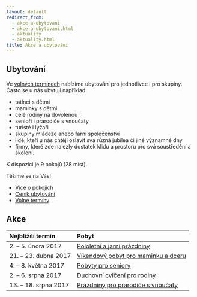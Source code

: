```yaml
---
layout: default
redirect_from:
  - akce-a-ubytovani
  - akce-a-ubytovani.html
  - aktuality
  - aktuality.html
title: Akce a ubytování
---
```


## Ubytování

Ve [volných termínech](/volne-terminy) nabízíme ubytování pro jednotlivce i pro skupiny. 
Často se u nás ubytují například:
 - tatínci s dětmi
 - maminky s dětmi
 - celé rodiny na dovolenou
 - senioři i prarodiče s vnoučaty
 - turisté i lyžaři
 - skupiny mládeže anebo farní společenství
 - lidé, kteří u nás chtějí oslavit svá různá jubilea či jiné významné dny
 - firmy, které zde nalezly dostatek klidu a prostoru pro svá soustředění a školení. 
 
 K dispozici je 9 pokojů (28 míst). 
 
 Těšíme se na Vás!

- [Více o pokojích](/ubytovani/pokoje)
- [Ceník ubytování](/ubytovani/cenik)
- [Volné termíny](/volne-terminy)


## Akce

| Nejbližší termín     | Pobyt |
|:---------------------|:------|
| 2. – 5. února 2017   | [Pololetní a jarní prázdniny](/akce/pololetni-a-jarni-prazdniny) |
| 21. – 23. dubna 2017 | [Víkendový pobyt pro maminku a dceru](/akce/vikendovy-pobyt-pro-maminku-a-dceru) |
| 4. – 8. května 2017  | [Pobyty pro seniory](/akce/pobyty-pro-seniory) |
| 2. – 6. srpna 2017   | [Duchovní cvičení pro rodiny](/akce/duchovni-cviceni-pro-rodiny-s-detmi) |
| 13. – 18. srpna 2017 | [Prázdniny pro prarodiče s vnoučaty](/akce/prazdniny-pro-prarodice-s-vnoucaty) |
